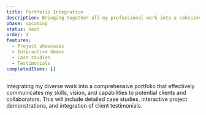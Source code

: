 ```yaml
---
title: Portfolio Integration
description: Bringing together all my professional work into a cohesive portfolio showcasing my capabilities and achievements.
phase: upcoming
status: next
order: 4
features:
  - Project showcases
  - Interactive demos
  - Case studies
  - Testimonials
completedItems: []
---
```


Integrating my diverse work into a comprehensive portfolio that effectively communicates my skills, vision, and capabilities to potential clients and collaborators. This will include detailed case studies, interactive project demonstrations, and integration of client testimonials.